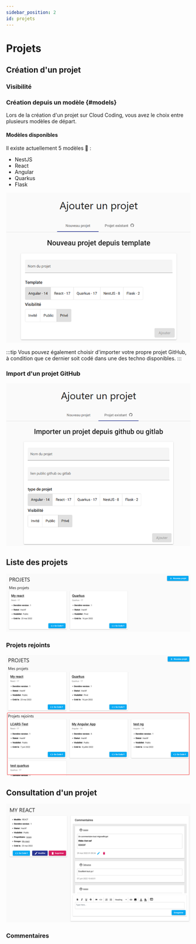 ```yaml
---
sidebar_position: 2
id: projets
---
```

# Projets

## Création d'un projet


### Visibilité

### Création depuis un modèle {#models}

Lors de la création d'un projet sur Cloud Coding,
vous avez le choix entre plusieurs modèles de départ.

#### Modèles disponibles

Il existe actuellement 5 modèles :100: :
- NestJS
- React
- Angular
- Quarkus
- Flask

![](img/0f46975e.png)

:::tip
Vous pouvez également choisir d'importer votre propre projet GitHub,
à condition que ce dernier soit codé dans une des techno disponibles.
:::

### Import d'un projet GitHub

![](img/93fd8627.png)

## Liste des projets

![](img/ad8bb7bf.png)

### Projets rejoints


![](./img/2_projets-1658067397499.png)


## Consultation d'un projet

![](img/623bbec3.png)

### Commentaires

